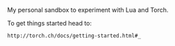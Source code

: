 My personal sandbox to experiment with Lua and Torch.

To get things started head to:

    http://torch.ch/docs/getting-started.html#_
